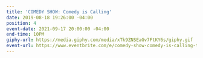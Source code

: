 ```yaml
---
title: 'COMEDY SHOW: Comedy is Calling'
date: 2019-08-18 19:26:00 -04:00
position: 4
event-date: 2021-09-17 20:00:00 -04:00
end-time: 10PM
giphy-url: https://media.giphy.com/media/xTk9ZNSEaGv7FtKY6s/giphy.gif
event-url: https://www.eventbrite.com/e/comedy-show-comedy-is-calling-tickets-169687964269
---
```


